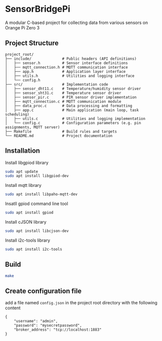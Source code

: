 # SensorBridgePi
A modular C-based project for collecting data from various sensors on Orange Pi Zero 3

## Project Structure

```
project_root/
├── include/              # Public headers (API definitions)
│   ├── sensor.h          # Sensor interface definitions
│   ├── mqtt_connection.h # MQTT communication interface
│   ├── app.h             # Application layer interface
│   ├── utils.h           # Utilities and logging interface
│   └── config.h          
├── src/                  # Implementation code
│   ├── sensor_dht11.c    # Temperature/humidity sensor driver
│   ├── sensor_sht31.c    # Temperature sensor driver
│   ├── sensor_pir.c      # PIR sensor driver implementation
│   ├── mqtt_connection.c # MQTT communication module
│   ├── data_proc.c       # Data processing and formatting
│   ├── app.c             # Main application (main loop, task scheduling)
│   ├── utils.c           # Utilities and logging implementation
│   └── config.c          # Configuration parameters (e.g. pin assignments, MQTT server)
├── Makefile              # Build rules and targets
└── README.md             # Project documentation
```


## Installation
Install libgpiod library
```bash
sudo apt update
sudo apt install libgpiod-dev
```

Install mqtt library
```bash
sudo apt install libpaho-mqtt-dev
```

Insatll gpiod command line tool
```bash
sudo apt install gpiod
```

Install cJSON library
```bash
sudo apt install libcjson-dev
```

Install i2c-tools library
```bash
sudo apt install i2c-tools
```

## Build
```bash
make
```

## Create configuration file
add a file named `config.json` in the project root directory with the following content
```
{
    "username": "admin",
    "password": "mysecretpassword",
    "broker_address": "tcp://localhost:1883"
}
```